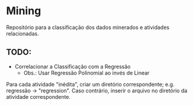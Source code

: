 # Mining
Repositório para a classificação dos dados minerados e atividades relacionadas.

## TODO:
* Correlacionar a Classificação com a Regressão
    * Obs.: Usar Regressão Polinomial ao invés de Linear

Para cada atividade "inédita", criar um diretório correspondente; e.g.
regressão -> "regression". Caso contrário, inserir o arquivo no diretório da
atividade correspondente.

